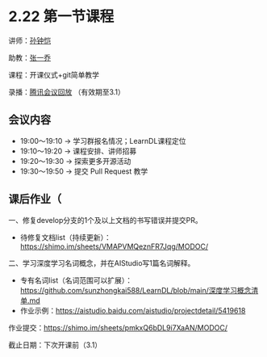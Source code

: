 # 2.22 第一节课程

讲师：[孙钟恺](https://github.com/sunzhongkai588)

助教：[张一乔](https://github.com/Liyulingyue)

课程：开课仪式+git简单教学 

录播：[腾讯会议回放](https://meeting.tencent.com/v2/cloud-record/share?id=1da3f6f6-75e0-4968-b776-4c9670c2cce1&from=3) （有效期至3.1）


## 会议内容
* 19:00～19:10 -> 学习群报名情况；LearnDL课程定位
* 19:10～19:20	-> 课程安排、讲师招募
* 19:20～19:30	-> 探索更多开源活动
* 19:30～19:50	-> 提交 Pull Request 教学

## 课后作业（

一、修复develop分支的1个及以上文档的书写错误并提交PR。
* 待修复文档list（持续更新）： https://shimo.im/sheets/VMAPVMQeznFR7Jqg/MODOC/ 

二、学习深度学习名词概念，并在AIStudio写1篇名词解释。
* 专有名词list（名词范围可以扩展）：https://github.com/sunzhongkai588/LearnDL/blob/main/深度学习概念清单.md
* 作业示例：https://aistudio.baidu.com/aistudio/projectdetail/5419618

作业提交：https://shimo.im/sheets/pmkxQ6bDL9i7XaAN/MODOC/ 

截止日期：下次开课前（3.1）

